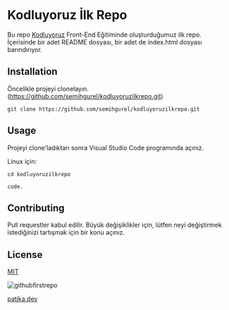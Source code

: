 # Kodluyoruz İlk Repo

Bu repo [Kodluyoruz](https://www.kodluyoruz.org/) Front-End Eğitiminde oluşturduğumuz ilk repo. İçerisinde bir adet README dosyası, bir adet de index.html dosyası barındırıyor.

## Installation

Öncelikle projeyi clonelayın. (https://github.com/semihgurel/kodluyoruzilkrepo.git)

`git clone https://github.com/semihgurel/kodluyoruzilkrepo.git`

## Usage

Projeyi clone'ladıktan sonra Visual Studio Code programında açınız.

Linux için:

`cd kodluyoruzilkrepo`

`code.`

## Contributing

Pull requestler kabul edilir. Büyük değişiklikler için, lütfen neyi değiştirmek istediğinizi tartışmak için bir konu açınız.

## License

[MIT](https://choosealicense.com/licenses/mit/)

![githubfirstrepo](https://github.com/semihgurel/patika--dev/blob/master/%C3%B6dev.JPG?raw=true)

[patika.dev](www.patika.dev)
